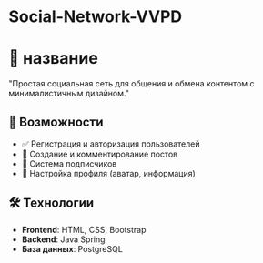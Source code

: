 # Social-Network-VVPD
# 🌟 название
 
"Простая социальная сеть для общения и обмена контентом с минималистичным дизайном."


## 🚀 Возможности

- ✅ Регистрация и авторизация пользователей
- 📝 Создание и комментирование постов
- 👥 Система подписчиков
- 🎨 Настройка профиля (аватар, информация)

## 🛠 Технологии

- **Frontend**: HTML, CSS, Bootstrap
- **Backend**: Java Spring
- **База данных**: PostgreSQL
